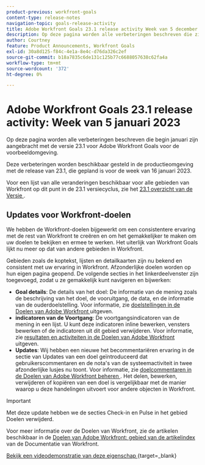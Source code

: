 ```yaml
---
product-previous: workfront-goals
content-type: release-notes
navigation-topic: goals-release-activity
title: Adobe Workfront Goals 23.1 release activity Week van 5 december 2023
description: Op deze pagina worden alle verbeteringen beschreven die zijn aangebracht met de versie 23.1 voor Adobe Workfront Goals voor de voorbeeldomgeving. Deze verbeteringen zullen beschikbaar worden gesteld in de productieomgeving in de week van 16 januari 2023.
author: Courtney
feature: Product Announcements, Workfront Goals
exl-id: 30a8d125-f84c-4e1a-8e4c-d76da326c2ef
source-git-commit: b18a7835c6de131c125b77c6688057638c62fa4a
workflow-type: tm+mt
source-wordcount: '372'
ht-degree: 0%

---
```


# Adobe Workfront Goals 23.1 release activity: Week van 5 januari 2023

Op deze pagina worden alle verbeteringen beschreven die begin januari zijn aangebracht met de versie 23.1 voor Adobe Workfront Goals voor de voorbeeldomgeving.

Deze verbeteringen worden beschikbaar gesteld in de productieomgeving met de release van 23.1, die gepland is voor de week van 16 januari 2023.

<!-- For a list of all changes available for Workfront Goals at this point in the 21.2 release cycle, see [Adobe Workfront Goals with the 21.2 release](../../../../product-announcements/product-releases/goals-release-activity/goals-21.2-release/goals-release-21-2.md). -->

Voor een lijst van alle veranderingen beschikbaar voor alle gebieden van Workfront op dit punt in de 23.1 versiecyclus, zie het [ 23.1 overzicht van de Versie ](/help/quicksilver/product-announcements/product-releases/23.1-release-activity/23-1-release-overview.md).

## Updates voor Workfront-doelen

We hebben de Workfront-doelen bijgewerkt om een consistentere ervaring met de rest van Workfront te creëren en om het gemakkelijker te maken om uw doelen te bekijken en ermee te werken. Het uiterlijk van Workfront Goals lijkt nu meer op dat van andere gebieden in Workfront.

Gebieden zoals de koptekst, lijsten en detailkaarten zijn nu bekend en consistent met uw ervaring in Workfront.
Afzonderlijke doelen worden op hun eigen pagina geopend. De volgende secties in het linkerdeelvenster zijn toegevoegd, zodat u ze gemakkelijk kunt navigeren en bijwerken:

* **Goal details**: De details van het doel: De informatie van de mening zoals de beschrijving van het doel, de vooruitgang, de data, en de informatie van de ouderdoelstelling. Voor informatie, zie [ doelstellingen in de Doelen van Adobe Workfront ](/help/quicksilver/workfront-goals/goal-management/edit-goals.md) uitgeven.
* **indicatoren van de Voortgang**: De voortgangsindicatoren van de mening in een lijst. U kunt deze indicatoren inline bewerken, vensters bewerken of de indicatoren uit dit gebied verwijderen. Voor informatie, zie [ resultaten en activiteiten in de Doelen van Adobe Workfront ](/help/quicksilver/workfront-goals/results-and-activities/edit-results-and-activities.md) uitgeven.
* **Updates**: Wij hebben een nieuwe het becommentariëren ervaring in de sectie van Updates van een doel geïntroduceerd dat gebruikerscommentaren en de nota&#39;s van de systeemactiviteit in twee afzonderlijke lusjes nu toont. Voor informatie, zie [ doelcommentaren in de Doelen van Adobe Workfront beheren ](/help/quicksilver/workfront-goals/goal-management/manage-goal-comments.md).
Het delen, bewerken, verwijderen of kopiëren van een doel is vergelijkbaar met de manier waarop u deze handelingen uitvoert voor andere objecten in Workfront.

>[!IMPORTANT]
>
>Met deze update hebben we de secties Check-in en Pulse in het gebied Doelen verwijderd.

Voor meer informatie over de Doelen van Workfront, zie de artikelen beschikbaar in de [ Doelen van Adobe Workfront: gebied van de artikelindex ](/help/quicksilver/workfront-goals/workfront-goals.md) van de Documentatie van Workfront.

[ Bekijk een videodemonstratie van deze eigenschap ](https://video.tv.adobe.com/v/3413327/){target=_blank}

